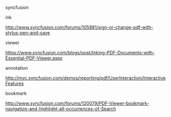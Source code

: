 syncfusion

ink

http://www.syncfusion.com/forums/105881/sign-or-change-pdf-with-stylus-pen-and-save

viewer 

https://www.syncfusion.com/blogs/post/Inking-PDF-Documents-with-Essential-PDF-Viewer.aspx

annotation

http://mvc.syncfusion.com/demos/reporting/pdf/UserInteraction/InteractiveFeatures

bookmark

http://www.syncfusion.com/forums/120079/PDF-Viewer-bookmark-navigation-and-highlight-all-occurrences-of-Search


